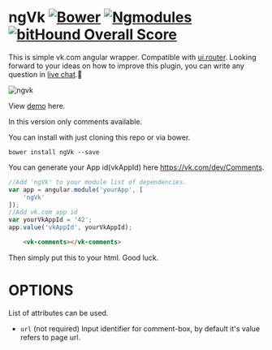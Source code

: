 # ngVk [![Bower](https://img.shields.io/badge/bower-MIT-blue.svg)](http://bower.io) [![Ngmodules](https://img.shields.io/badge/ngmodules-package-red.svg)](http://ngmodules.org/modules/ngVk) [![bitHound Overall Score](https://www.bithound.io/github/shekspir55/ngVk/badges/score.svg)](https://www.bithound.io/github/shekspir55/ngVk)

This is simple vk.com angular wrapper. Compatible with [ui.router](https://github.com/angular-ui/ui-router). Looking forward to your ideas on how to improve this plugin, you can write any question in [live chat](https://gitter.im/shekspir55/ngVk ).:penguin:

![ngvk](https://cloud.githubusercontent.com/assets/8617379/13033413/6de59018-d326-11e5-8415-b7d6bc69d590.png)

View [demo](http://shekspir55.github.io/ngVk/) here.

In this version only comments available.

You can install with just cloning this repo or via bower.

`bower install ngVk --save`

You can generate your App id(vkAppId) here https://vk.com/dev/Comments.

```js
//Add 'ngVk' to your module list of dependencies.
var app = angular.module('yourApp', [
	'ngVk'
]);
//Add vk.com app id
var yourVkAppId = '42';
app.value('vkAppId', yourVkAppId);

````

```html
    <vk-comments></vk-comments>
```
Then simply put this to your html. Good luck.

# OPTIONS
List of attributes can be used.
* `url` (not required) Input identifier for comment-box, by default it's value refers to page url.

